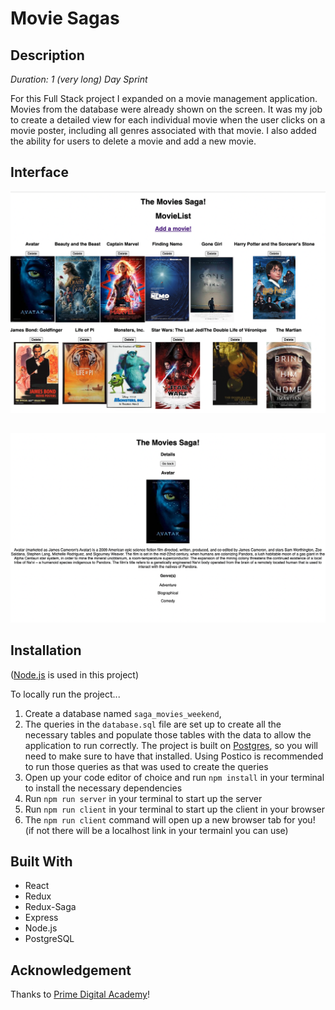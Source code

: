 # Movie Sagas

## Description

_Duration: 1 (very long) Day Sprint_

For this Full Stack project I expanded on a movie management application. Movies from the database were already shown on the screen. It was my job to create a detailed view for each individual movie when the user clicks on a movie poster, including all genres associated with that movie. I also added the ability for users to delete a movie and add a new movie.

## Interface

![wireframe](wireframes/completed-home.png)

##

![wireframe](wireframes/completed-details.png)

## Installation

([Node.js](https://nodejs.org/en/) is used in this project)

To locally run the project...

1. Create a database named `saga_movies_weekend`,
2. The queries in the `database.sql` file are set up to create all the necessary tables and populate those tables with the data to allow the application to run correctly. The project is built on [Postgres](https://www.postgresql.org/download/), so you will need to make sure to have that installed. Using Postico is recommended to run those queries as that was used to create the queries 
3. Open up your code editor of choice and run `npm install` in your terminal to install the necessary dependencies
4. Run `npm run server` in your terminal to start up the server
5. Run `npm run client` in your terminal to start up the client in your browser
6. The `npm run client` command will open up a new browser tab for you! (if not there will be a localhost link in your termainl you can use)


## Built With

- React
- Redux
- Redux-Saga
- Express
- Node.js
- PostgreSQL

## Acknowledgement
Thanks to [Prime Digital Academy](www.primeacademy.io)!
